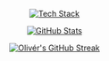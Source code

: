 <p align="center">
  <a href="https://github.com/0l1v3rr/github-readme-tech-stack">
    <img src="https://github-readme-tech-stack.vercel.app/api/cards?theme=0l1v3rr&lineCount=2&title=Tech%20Stack&line2=react,react,00B0FF;tailwind-css,tailwind,00B0FF;typescript,typescript,00B0FF&line1=spring,spring,00B0FF;spring-boot,spring_boot,00B0FF;go,go,00B0FF" alt="Tech Stack">
  </a>
</p>

<p align="center">
  <a href="https://github.com/anuraghazra/github-readme-stats">
    <img src="https://github-readme-stats.vercel.app/api?username=0l1v3rr&show_icons=true&title_color=FF4747&icon_color=00B0FF&text_color=C9D1D9&border_color=151B26&bg_color=0B0E14&count_private=true&include_all_commits=true&custom_title=GitHub%20Stats&cache_seconds=7200&hide=contribs" alt="GitHub Stats">
  </a>
</p>

<p align="center">
  <a href="https://github.com/DenverCoder1/github-readme-streak-stats">
    <img src="https://github-readme-streak-stats.herokuapp.com/?user=0l1v3rr&background=0B0E14&border=151B26&stroke=151B26&dates=3B4C6B&sideNums=00B0FF&sideLabels=00B0FF&currStreakNum=C9D1D9&ring=FF4747&fire=FF4747&currStreakLabel=FF4747" alt="Olivér's GitHub Streak">
  </a>
</p>
